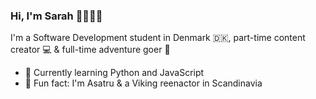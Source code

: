 ### Hi, I'm Sarah 👋🏼👩‍💻

I'm a Software Development student in Denmark 🇩🇰, part-time content creator 💻 & full-time adventure goer 🧚

- 🌱 Currently learning Python and JavaScript 
- 🌵 Fun fact: I'm Asatru & a Viking reenactor in Scandinavia

<!--
**SarahsTech/SarahsTech** is a ✨ _special_ ✨ repository because its `README.md` (this file) appears on your GitHub profile.

Here are some ideas to get you started:

- 🔭 I’m currently working on ...
- 🌱 I’m currently learning ...
- 👯 I’m looking to collaborate on ...
- 🤔 I’m looking for help with ...
- 💬 Ask me about ...
- 📫 How to reach me: ...
- 😄 Pronouns: ...
- ⚡ Fun fact: ...
-->
